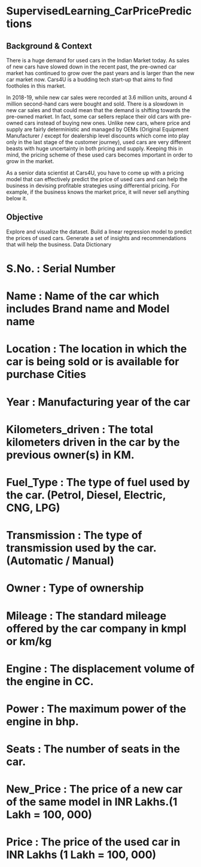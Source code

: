 # SupervisedLearning_CarPricePredictions

## Background & Context

There is a huge demand for used cars in the Indian Market today. As sales of new cars have slowed down in the recent past, the pre-owned car market has continued to grow over the past years and is larger than the new car market now. Cars4U is a budding tech start-up that aims to find footholes in this market.

In 2018-19, while new car sales were recorded at 3.6 million units, around 4 million second-hand cars were bought and sold. There is a slowdown in new car sales and that could mean that the demand is shifting towards the pre-owned market. In fact, some car sellers replace their old cars with pre-owned cars instead of buying new ones. Unlike new cars, where price and supply are fairly deterministic and managed by OEMs (Original Equipment Manufacturer / except for dealership level discounts which come into play only in the last stage of the customer journey), used cars are very different beasts with huge uncertainty in both pricing and supply. Keeping this in mind, the pricing scheme of these used cars becomes important in order to grow in the market.

As a senior data scientist at Cars4U, you have to come up with a pricing model that can effectively predict the price of used cars and can help the business in devising profitable strategies using differential pricing. For example, if the business knows the market price, it will never sell anything below it. 

## Objective

Explore and visualize the dataset.
Build a linear regression model to predict the prices of used cars.
Generate a set of insights and recommendations that will help the business.
Data Dictionary 

# S.No. : Serial Number
# Name : Name of the car which includes Brand name and Model name
# Location : The location in which the car is being sold or is available for purchase Cities
# Year : Manufacturing year of the car
# Kilometers_driven : The total kilometers driven in the car by the previous owner(s) in KM.
# Fuel_Type : The type of fuel used by the car. (Petrol, Diesel, Electric, CNG, LPG)
# Transmission : The type of transmission used by the car. (Automatic / Manual)
# Owner : Type of ownership
# Mileage : The standard mileage offered by the car company in kmpl or km/kg
# Engine : The displacement volume of the engine in CC.
# Power : The maximum power of the engine in bhp.
# Seats : The number of seats in the car.
# New_Price : The price of a new car of the same model in INR Lakhs.(1 Lakh = 100, 000)
# Price : The price of the used car in INR Lakhs (1 Lakh = 100, 000)

